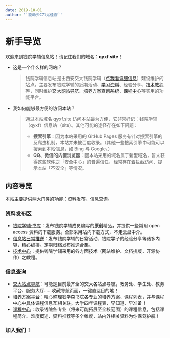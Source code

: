 ```yaml
---
date: 2019-10-01
author: '`能动少C71尤佳睿`'
---
```


# 新手导览

欢迎来到钱院学辅信息站！请记住我们的域名：**qyxf.site**！

- 这是一个什么样的网站？
  > 钱院学辅信息站是由西安交大钱院学辅（[点我看详细信息](/about)）建设维护的站点，主要发布钱院学辅的近期活动、[学习资料](/BookHub)、经验分享、[技术教程](/tutorials)等，同时维护[交大网站导航](/navigator)、[培养方案查询系统](/program)、[课程中心](/course)等实用的功能平台。

- 我如何能够最方便的访问本站？
  > 通过本站域名 qyxf.site 访问本站最为方便，它非常好记：钱院学辅（qyxf）信息站（site）。其他可能的途径存在如下问题：
  >
  > - **搜索引擎**：因为本站采用的 GitHub Pages 服务有针对搜索引擎的反爬虫机制，本站并未被百度收录。（其他一些搜索引擎中可能可以搜索到本站信息，如 Bing 与 Google。）
  > - **QQ、微信的内置浏览器**：因本站采用的域名属于新型域名，暂未获得这些软件之「安全中心」的普遍信任，经常存在着拦截访问、提示本站「不安全」等情况。

## 内容导览
本站主要提供两大门类的功能：资料发布，信息查询。

### 资料发布区
- [钱院学辅·书库](/BookHub)：发布钱院学辅成员编写的**原创**精品，并提供一些常用 open access 资料的下载服务。全部采用站内下载方式，不走云盘中介。
- [信息站日常推送](/post)：发布钱院学辅的日常活动、钱院学子的经验分享等诸多内容，精心编排。定期归档发布推送合集。
- [技术中心](/technique)：提供钱院学辅采用的各方面技术（网站维护、文档排版、开源协作）之教程。

### 信息查询
- [交大站点导航](/navigator)：可能是目前最齐全的交大各站点导航，教务处、学生处、教务平台、服务大厅……收藏导航页面，一键直达目的地！
- [培养方案平台](/program)：精心整理钱学森书院各专业的培养方案、课程列表，并与课程中心中具体课程信息互相关联。大学四年课程表，早知道、早准备！
- [课程中心](/course)：收录钱院各专业（将来可能拓展至全校范围）的课程信息，包括课程简介、难度概述、资料推荐等多个维度，站内外相关资料为你保驾护航！

### 加入我们！
